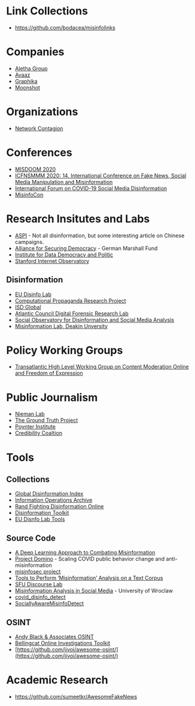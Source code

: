 # Link Collections
- https://github.com/bodacea/misinfolinks

# Companies
- [Aletha Group](https://www.aletheagroup.com/)
- [Avaaz](https://avaaz.org)
- [Graphika](https://graphika.com/)
- [Moonshot](https://moonshotteam.com/)

# Organizations
- [Network Contagion](https://networkcontagion.us/)

# Conferences
- [MISDOOM 2020](https://2020.misdoom.org/)
- [ICFNSMMM 2020: 14. International Conference on Fake News, Social Media Manipulation and Misinformation](https://waset.org/fake-news-social-media-manipulation-and-misinformation-conference-in-july-2020-in-rome)
- [International Forum on COVID-19 Social Media Disinformation](https://www.cigionline.org/events/international-forum-covid-19-social-media-disinformation)
- [MisinfoCon](https://misinfocon.com/)

# Research Insitutes and Labs
- [ASPI](https://www.aspi.org.au/) - Not all disinformation, but some interesting article on Chinese campaigns.
- [Alliance for Securing Democracy](https://securingdemocracy.gmfus.org/) - German Marshall Fund
- [Institute for Data Democracy and Politic](https://iddp.gwu.edu/)
- [Stanford Internet Observatory](https://cyber.fsi.stanford.edu/io)

## Disinformation 
- [EU Disinfo Lab](https://www.disinfo.eu/)
- [Computational Propaganda Research Project](https://comprop.oii.ox.ac.uk/)
- [ISD Global](https://www.isdglobal.org/)
- [Atlantic Council Digital Forensic Research Lab](https://www.digitalsherlocks.org/about)
- [Social Observatory for Disinformation and Social Media Analysis](https://www.disinfobservatory.org/)
- [Misinformation Lab, Deakin Unversity](https://www.misinformationlab.com/)

# Policy Working Groups
- [Transatlantic High Level Working Group on Content Moderation Online and Freedom of Expression](https://www.ivir.nl/twg/)

# Public Journalism
- [Nieman Lab](https://www.niemanlab.org/about/)
- [The Ground Truth Project](https://thegroundtruthproject.org/)
- [Poynter Institute](https://www.poynter.org/)
- [Credibility Coaltion](https://credibilitycoalition.org/)

# Tools
## Collections
- [Global Disinformation Index](https://disinformationindex.org/)
- [Information Operations Archive](https://www.io-archive.org/#/)
- [Rand Fighting Disinformation Online](https://www.rand.org/research/projects/truth-decay/fighting-disinformation.html)
- [Disinformation Toolkit](https://www.interaction.org/documents/disinformation-toolkit/) 
- [EU Disnfo Lab Tools](https://www.disinfo.eu/resources/tools-to-monitor-disinformation)

## Source Code
- [A Deep Learning Approach to Combating Misinformation](https://github.com/stevenoluwaniyi/cognitive_computing)
- [Project Domino](https://github.com/TheDataRideAlongs/ProjectDomino) - Scaling COVID public behavior change and anti-misinformation
- [misinfosec project](https://github.com/misinfosecproject)
- [Tools to Perform ‘Misinformation’ Analysis on a Text Corpus](https://github.com/hrbrmstr/misinfo)
- [SFU Discourse Lab](https://github.com/sfu-discourse-lab/Misinformation_detection)
- [Misinformation Analysis in Social Media](https://github.com/laugustyniak/misinformation) - University of Wroclaw
- [covid_disinfo_detect](https://github.com/earny-joe/covid_disinfo_detect)
- [SociallyAwareMisinfoDetect](https://github.com/shaanchandra/SociallyAwareMisinfoDetect)

## OSINT
- [Andy Black & Associates OSINT](https://www.andyblackassociates.co.uk/resources-andy-black-associates/osint-toolkit/)
- [Bellingcat Online Investigations Toolkit](https://docs.google.com/document/d/1BfLPJpRtyq4RFtHJoNpvWQjmGnyVkfE2HYoICKOGguA/edit)
- [https://github.com/jivoi/awesome-osint/](https://github.com/jivoi/awesome-osint/)

# Academic Research
- https://github.com/sumeetkr/AwesomeFakeNews
